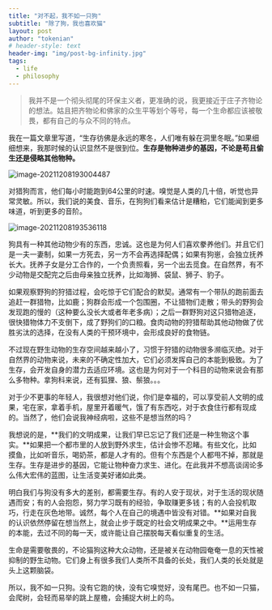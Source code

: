 ```yaml
---
title: "对不起，我不如一只狗"
subtitle: "除了狗，我也喜欢猫"
layout: post
author: "tokenian"
# header-style: text
header-img: "img/post-bg-infinity.jpg"
tags:
  - life
  - philosophy
---
```

> 我并不是一个彻头彻尾的环保主义者，更准确的说，我更接近于庄子齐物论的想法。姑且把齐物论和佛家的众生平等划个等号，每一个生命都应该被敬畏，都有自己的与众不同的特点。

我在一篇文章里写道，“生存彷佛是永远的寒冬，人们唯有躲在洞里冬眠。”如果细细想来，我那时候的认识显然不是很到位。**生存是物种进步的基因，不论是苟且偷生还是侵略其他物种。**

![image-20211208193004487](https://gitee.com/tokenian/images-bed/raw/master/img/image-20211208193004487.png)

对猎狗而言，他们每小时能跑到64公里的时速。嗅觉是人类的几十倍，听觉也异常灵敏。所以，我们说的美食、音乐，在狗狗们看来估计是糟粕，它们能闻到更多味道，听到更多的音阶。

![image-20211208193536118](https://gitee.com/tokenian/images-bed/raw/master/img/image-20211208193536118.png)

狗具有一种其他动物少有的东西，忠诚。这也是为何人们喜欢豢养他们。并且它们是一夫一妻制，如果一方死去，另一方不会再选择配偶；如果有狗崽，会独立抚养长大。抚养子女是分工合作的，一个负责照看，另一个出去觅食。在自然界，有不少动物是交配完之后由母亲独立抚养，比如海狮、袋鼠、狮子、豹子。

如果观察野狗的狩猎过程，会吃惊于它们配合的默契。通常有一个带队的跑前面去追赶一群猎物，比如鹿；狗群会形成一个包围圈，不让猎物们走散；带头的野狗会发现跑的慢的（这种要么没长大或者年老多病）；之后一群野狗对这只猎物追逐，很快猎物体力不支倒下，成了野狗们的口粮。食肉动物的狩猎帮助其他动物做了优胜劣汰的选择，在没有人类的干预环境中，会形成良好的食物链。

不过现在野生动物的生存空间越来越小了，习惯于狩猎的动物很多濒临灭绝。对于自然界的动物来说，未来的不确定性加大，它们必须发挥自己的本能到极致。为了生存，会开发自身的潜力去适应环境。这也是为何对于一个科目的动物来说会有那么多物种。拿狗科来说，还有狐狸、狼、鬃狼。。。

对于少不更事的年轻人，我很想对他们说，你们是幸福的，可以享受前人文明的成果，宅在家，拿着手机，屋里开着暖气，饿了有东西吃，对于衣食住行都有现成的。当然了，他们会说我神经病啦，这些不是想当然的吗？

我想说的是，**我们的文明成果，让我们早已忘记了我们还是一种生物这个事实。**如果把一个都市里的人放到野外求生，估计会惨不忍睹。有些文化，比如摸鱼，比如听音乐，喝奶茶，都是人才有的。但有个东西是个人都甩不掉，那就是生存。生存是进步的基因，它能让物种奋力求生、进化。在此我并不想高谈阔论多么伟大宏伟的蓝图，让生活变美好诸如此类。

明白我们与狗没有多大的差别，都需要生存。有的人安于现状，对于生活的现状随遇而安；有的人会抱怨，努力学习既有的经验，争取赚更多钱；有的人会投机取巧，行走在灰色地带。诚然，每个人在自己的境遇中皆没有对错。**如果对自我的认识依然停留在想当然上，就会止步于既定的社会文明成果之中。**运用生存的本能，去过不同的每一天，或许能让自己摆脱每天看似重复的生活。

生命是需要敬畏的，不论猫狗这种大众动物，还是被关在动物园奄奄一息的天性被抑制的野生动物。它们身上有很多我们人类所不具备的长处，我们人类的长处就是头上这颗脑袋。

所以，我不如一只狗。没有它跑的快，没有它嗅觉好，没有尾巴。也不如一只猫，会爬树，会轻而易举的跳上屋檐，会捕捉大树上的鸟。